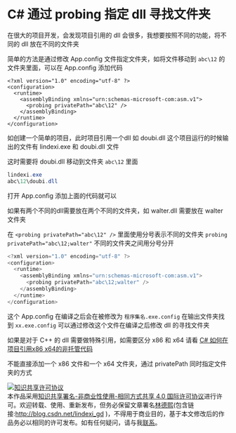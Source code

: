 # C# 通过 probing 指定 dll 寻找文件夹

在很大的项目开发，会发现项目引用的 dll 会很多，我想要按照不同的功能，将不同的 dll 放在不同的文件夹

<!--more-->
<!-- csdn -->

简单的方法是通过修改 App.config 文件指定文件夹，如将文件移动到 `abc\12` 的文件夹里面，可以在 App.config 添加代码

```
<?xml version="1.0" encoding="utf-8" ?>
<configuration>
  <runtime>
    <assemblyBinding xmlns="urn:schemas-microsoft-com:asm.v1">
      <probing privatePath="abc\12" />
    </assemblyBinding>
  </runtime>
</configuration>
```

如创建一个简单的项目，此时项目引用一个dll 如 doubi.dll 这个项目运行的时候输出的文件有 lindexi.exe 和 doubi.dll 文件

这时需要将 doubi.dll 移动到文件夹 `abc\12` 里面

```csharp
lindexi.exe
abc\12\doubi.dll
```

打开 App.config 添加上面的代码就可以

如果有两个不同的dll需要放在两个不同的文件夹，如 walter.dll 需要放在 walter 文件夹

在 `<probing privatePath="abc\12" />` 里面使用分号表示不同的文件夹 `probing privatePath="abc\12;walter"` 不同的文件夹之间用分号分开

```csharp
<?xml version="1.0" encoding="utf-8" ?>
<configuration>
  <runtime>
    <assemblyBinding xmlns="urn:schemas-microsoft-com:asm.v1">
      <probing privatePath="abc\12;walter" />
    </assemblyBinding>
  </runtime>
</configuration>
```

这个 App.config 在编译之后会在被修改为 `程序集名.exe.config` 在输出文件夹找到 `xx.exe.config` 可以通过修改这个文件在编译之后修改 dll 的寻找文件夹

如果是对于 C++ 的 dll 需要做特殊引用，如需要区分 x86 和 x64 请看 [C# 如何在项目引用x86 x64的非托管代码](https://lindexi.gitee.io/post/C-%E5%A6%82%E4%BD%95%E5%9C%A8%E9%A1%B9%E7%9B%AE%E5%BC%95%E7%94%A8x86-x64%E7%9A%84%E9%9D%9E%E6%89%98%E7%AE%A1%E4%BB%A3%E7%A0%81.html )

不能直接添加一个 x86 文件和一个 x64 文件夹，通过 privatePath 同时指定文件夹的方式

<a rel="license" href="http://creativecommons.org/licenses/by-nc-sa/4.0/"><img alt="知识共享许可协议" style="border-width:0" src="https://licensebuttons.net/l/by-nc-sa/4.0/88x31.png" /></a><br />本作品采用<a rel="license" href="http://creativecommons.org/licenses/by-nc-sa/4.0/">知识共享署名-非商业性使用-相同方式共享 4.0 国际许可协议</a>进行许可。欢迎转载、使用、重新发布，但务必保留文章署名[林德熙](http://blog.csdn.net/lindexi_gd)(包含链接:http://blog.csdn.net/lindexi_gd )，不得用于商业目的，基于本文修改后的作品务必以相同的许可发布。如有任何疑问，请与我[联系](mailto:lindexi_gd@163.com)。
